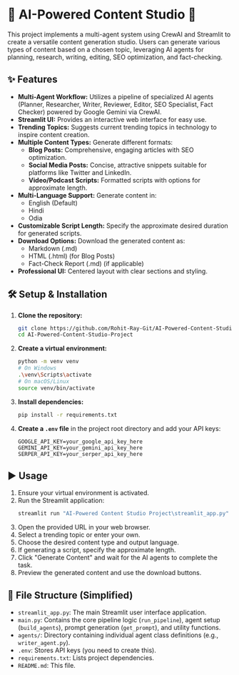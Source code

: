 # 🚀 AI-Powered Content Studio 🚀

This project implements a multi-agent system using CrewAI and Streamlit to create a versatile content generation studio. Users can generate various types of content based on a chosen topic, leveraging AI agents for planning, research, writing, editing, SEO optimization, and fact-checking.

## ✨ Features

*   **Multi-Agent Workflow:** Utilizes a pipeline of specialized AI agents (Planner, Researcher, Writer, Reviewer, Editor, SEO Specialist, Fact Checker) powered by Google Gemini via CrewAI.
*   **Streamlit UI:** Provides an interactive web interface for easy use.
*   **Trending Topics:** Suggests current trending topics in technology to inspire content creation.
*   **Multiple Content Types:** Generate different formats:
    *   **Blog Posts:** Comprehensive, engaging articles with SEO optimization.
    *   **Social Media Posts:** Concise, attractive snippets suitable for platforms like Twitter and LinkedIn.
    *   **Video/Podcast Scripts:** Formatted scripts with options for approximate length.
*   **Multi-Language Support:** Generate content in:
    *   English (Default)
    *   Hindi
    *   Odia
*   **Customizable Script Length:** Specify the approximate desired duration for generated scripts.
*   **Download Options:** Download the generated content as:
    *   Markdown (.md)
    *   HTML (.html) (for Blog Posts)
    *   Fact-Check Report (.md) (if applicable)
*   **Professional UI:** Centered layout with clear sections and styling.

## 🛠️ Setup & Installation

1.  **Clone the repository:**
    ```bash
    git clone https://github.com/Rohit-Ray-Git/AI-Powered-Content-Studio.git
    cd AI-Powered-Content-Studio-Project
    ```

2.  **Create a virtual environment:**
    ```bash
    python -m venv venv
    # On Windows
    .\venv\Scripts\activate
    # On macOS/Linux
    source venv/bin/activate
    ```

3.  **Install dependencies:**
    ```bash
    pip install -r requirements.txt
    ```

4.  **Create a `.env` file** in the project root directory and add your API keys:
    ```env
    GOOGLE_API_KEY=your_google_api_key_here
    GEMINI_API_KEY=your_gemini_api_key_here
    SERPER_API_KEY=your_serper_api_key_here
    ```

## ▶️ Usage

1.  Ensure your virtual environment is activated.
2.  Run the Streamlit application:
    ```bash
    streamlit run "AI-Powered Content Studio Project\streamlit_app.py"
    ```
3.  Open the provided URL in your web browser.
4.  Select a trending topic or enter your own.
5.  Choose the desired content type and output language.
6.  If generating a script, specify the approximate length.
7.  Click "Generate Content" and wait for the AI agents to complete the task.
8.  Preview the generated content and use the download buttons.

## 📂 File Structure (Simplified)

*   `streamlit_app.py`: The main Streamlit user interface application.
*   `main.py`: Contains the core pipeline logic (`run_pipeline`), agent setup (`build_agents`), prompt generation (`get_prompt`), and utility functions.
*   `agents/`: Directory containing individual agent class definitions (e.g., `writer_agent.py`).
*   `.env`: Stores API keys (you need to create this).
*   `requirements.txt`: Lists project dependencies.
*   `README.md`: This file.
